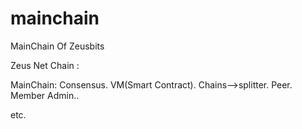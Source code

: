 # mainchain
MainChain Of  Zeusbits


Zeus Net Chain :

MainChain:
  Consensus.
  VM(Smart Contract).
  Chains-->splitter.
  Peer.
  Member Admin..
  
  etc.
  
  
  
  
